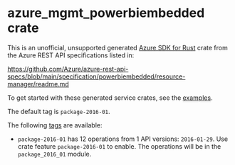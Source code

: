 # azure_mgmt_powerbiembedded crate

This is an unofficial, unsupported generated [Azure SDK for Rust](https://github.com/Azure/azure-sdk-for-rust/tree/legacy) crate from the Azure REST API specifications listed in:

https://github.com/Azure/azure-rest-api-specs/blob/main/specification/powerbiembedded/resource-manager/readme.md

To get started with these generated service crates, see the [examples](https://github.com/Azure/azure-sdk-for-rust/blob/legacy/services/README.md#examples).

The default tag is `package-2016-01`.

The following [tags](https://github.com/Azure/azure-sdk-for-rust/blob/legacy/services/tags.md) are available:

- `package-2016-01` has 12 operations from 1 API versions: `2016-01-29`. Use crate feature `package-2016-01` to enable. The operations will be in the `package_2016_01` module.